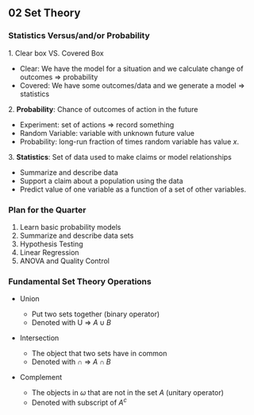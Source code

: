 ## 02 Set Theory

### Statistics Versus/and/or Probability
1\. Clear box VS. Covered Box
+ Clear: We have the model for a situation and we calculate change of outcomes => probability
+ Covered: We have some outcomes/data and we generate a model => statistics

2\. **Probability**: Chance of outcomes of action in the future
+ Experiment: set of actions => record something
+ Random Variable: variable with unknown future value
+ Probability: long-run fraction of times random variable has value $x$.

3\. **Statistics**: Set of data used to make claims or model relationships
+ Summarize and describe data
+ Support a claim about a population using the data
+ Predict value of one variable as a function of a set of other variables.

### Plan for the Quarter
1. Learn basic probability models
2. Summarize and describe data sets
3. Hypothesis Testing
4. Linear Regression
5. ANOVA and Quality Control

### Fundamental Set Theory Operations
+ Union
  - Put two sets together (binary operator)
  - Denoted with U => $A \cup B$

+ Intersection
  - The object that two sets have in common
  - Denoted with $\cap$ => $A \cap B$

+ Complement
  - The objects in $\omega$ that are not in the set $A$ (unitary operator)
  - Denoted with subscript of $A^c$